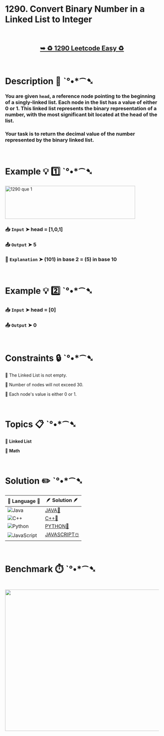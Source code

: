 # 1290. Convert Binary Number in a Linked List to Integer

</br>

<h2 align="center"> 

<a href="https://leetcode.com/problems/convert-binary-number-in-a-linked-list-to-integer/description/?envType=daily-question&envId=2025-07-14"><strong>➥ ♻️ 1290 Leetcode Easy ♻️ </strong></a>
</h2>

</br>

# Description 📜 ˋ°•*⁀➷

### You are given `head`, a reference node pointing to the beginning of a singly-linked list. Each node in the list has a value of either 0 or 1. This linked list represents the binary representation of a number, with the most significant bit located at the head of the list.

### Your task is to return the decimal value of the number represented by the binary linked list.

</br>

# Example 💡 1️⃣ ˋ°•*⁀➷

<img width="426" height="108" alt="1290 que 1" src="https://github.com/user-attachments/assets/3a1af7bc-99eb-4f01-bf40-c258a727d173" />

  ### 📥 `Input`  ➤ head = [1,0,1]

  ### 📤 `Output`  ➤ 5

  ### 🔦 `Explanation`  ➤ (101) in base 2 = (5) in base 10

</br>

# Example 💡 2️⃣ ˋ°•*⁀➷

  ### 📥 `Input` ➤ head = [0]

  ### 📤 `Output`  ➤ 0

</br>

# Constraints 🔒 ˋ°•*⁀➷

🔹 The Linked List is not empty. </br>

🔹 Number of nodes will not exceed 30. </br>

🔹 Each node's value is either 0 or 1. </br>

</br>

# Topics 📋 ˋ°•*⁀➷

🔸 **Linked List**  </br>

🔸 **Math**  </br>

</br>

# Solution ✏️ ˋ°•*⁀➷

| 📒 Language 📒  | 🪶 Solution 🪶 |
| ------------- | ------------- |
|  ![Java](https://img.shields.io/badge/java-%23ED8B00.svg?style=for-the-badge&logo=openjdk&logoColor=white)  | [JAVA🍁](https://github.com/Prakhar-002/LEETCODE/blob/main/%F0%9F%8D%84%20Daily%20Challenge%202025%20%F0%9F%8D%B3/%F0%9F%94%AC%20Examine%20Thoroughly%20%F0%9F%A7%AC/07%20July%20%F0%9F%8D%B9/14%20-%2007%20-%202025%20---%201290.%20Convert%20Binary%20Number%20in%20a%20Linked%20List%20to%20Integer%20%E2%98%83%EF%B8%8F%20%F0%9F%8D%81%20%F0%9F%8D%B0%20%F0%9F%8E%B2/%F0%9F%8D%81JAVA%20-%201290.%20Convert%20Binary%20Number%20in%20a%20Linked%20List%20to%20.java) |
|  ![C++](https://img.shields.io/badge/c++-%2300599C.svg?style=for-the-badge&logo=c%2B%2B&logoColor=white)  | [C++🎲](https://github.com/Prakhar-002/LEETCODE/blob/main/%F0%9F%8D%84%20Daily%20Challenge%202025%20%F0%9F%8D%B3/%F0%9F%94%AC%20Examine%20Thoroughly%20%F0%9F%A7%AC/07%20July%20%F0%9F%8D%B9/14%20-%2007%20-%202025%20---%201290.%20Convert%20Binary%20Number%20in%20a%20Linked%20List%20to%20Integer%20%E2%98%83%EF%B8%8F%20%F0%9F%8D%81%20%F0%9F%8D%B0%20%F0%9F%8E%B2/%F0%9F%8E%B2CPP%20-%201290.%20Convert%20Binary%20Number%20in%20a%20Linked%20List%20to%20In.cpp)  |
|  ![Python](https://img.shields.io/badge/python-3670A0?style=for-the-badge&logo=python&logoColor=ffdd54)    | [PYTHON🍰](https://github.com/Prakhar-002/LEETCODE/blob/main/%F0%9F%8D%84%20Daily%20Challenge%202025%20%F0%9F%8D%B3/%F0%9F%94%AC%20Examine%20Thoroughly%20%F0%9F%A7%AC/07%20July%20%F0%9F%8D%B9/14%20-%2007%20-%202025%20---%201290.%20Convert%20Binary%20Number%20in%20a%20Linked%20List%20to%20Integer%20%E2%98%83%EF%B8%8F%20%F0%9F%8D%81%20%F0%9F%8D%B0%20%F0%9F%8E%B2/%F0%9F%8D%B0PYTHON%20-%201290.%20Convert%20Binary%20Number%20in%20a%20Linked%20List%20to%20.py) |
| ![JavaScript](https://img.shields.io/badge/javascript-%23323330.svg?style=for-the-badge&logo=javascript&logoColor=%23F7DF1E)   | [JAVASCRIPT☃️](https://github.com/Prakhar-002/LEETCODE/blob/main/%F0%9F%8D%84%20Daily%20Challenge%202025%20%F0%9F%8D%B3/%F0%9F%94%AC%20Examine%20Thoroughly%20%F0%9F%A7%AC/07%20July%20%F0%9F%8D%B9/14%20-%2007%20-%202025%20---%201290.%20Convert%20Binary%20Number%20in%20a%20Linked%20List%20to%20Integer%20%E2%98%83%EF%B8%8F%20%F0%9F%8D%81%20%F0%9F%8D%B0%20%F0%9F%8E%B2/%E2%98%83%EF%B8%8FJAVASCRIPT%20-%201290.%20Convert%20Binary%20Number%20in%20a%20Linked%20List.js) |

</br>

# Benchmark ⏱️ ˋ°•*⁀➷

<h1  align="center" >

<img src ="https://github.com/user-attachments/assets/d60dd440-50ec-4d6f-aa9c-b124fec24d2e" width = "700px" height="462px" />

</h1>
